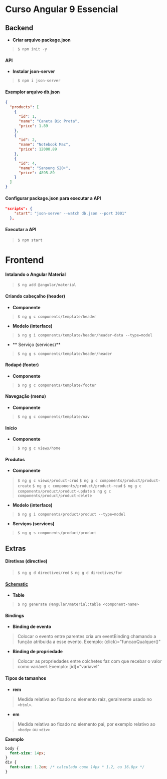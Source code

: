 # Curso Angular 9 Essencial

## Backend

* **Criar arquivo package.json** 
> `$ npm init -y` 

#### API
* **Instalar json-server**
> `$ npm i json-server`

#### Exemplor arquivo db.json
```json
{
  "products": [
    {
      "id": 1,
      "name": "Caneta Bic Preta",
      "price": 1.89
    },
    {
      "id": 2,
      "name": "Notebook Mac",
      "price": 12000.89
    },
    {
      "id": 4,
      "name": "Sansung S20+",
      "price": 4895.89
    }
  ]
}
```
#### Configurar package.json para executar a API
```json
"scripts": {
    "start": "json-server --watch db.json --port 3001"
  },
```
#### Executar a API
> `$ npm start`

# Frontend

#### Intalando o Angular Material
> `$ ng add @angular/material`

#### Criando cabeçalho (header)
* **Componente**
> `$ ng g c components/template/header`
* **Modelo (interface)**
> `$ ng g i components/template/header/header-data --type=model`
* ** Serviço (services)**
> `$ ng g s components/template/header/header`

#### Rodapé (footer)
* **Componente**
> `$ ng g c components/template/footer`

#### Navegação (menu)
* **Componente**
> `$ ng g c components/template/nav`

#### Início 
* **Componente**
>`$ ng g c views/home`

#### Produtos
* **Componente**
>`$ ng g c views/product-crud`
>`$ ng g c components/product/product-create`
>`$ ng g c components/product/product-read`
>`$ ng g c components/product/product-update`
>`$ ng g c components/product/product-delete`
* **Modelo (interface)**
>`$ ng g i components/product/product --type=model`
* **Serviços (services)**
>`$ ng g s components/product/product`

## Extras

#### Diretivas (directive)
>`$ ng g d directives/red`
>`$ ng g d directives/for`

#### [Schematic](https://material.angular.io/guide/schematics)
* **Table**
>`$ ng generate @angular/material:table <component-name>`

#### Bindings
* **Binding de evento**
>Colocar o evento entre parentes cria um eventBinding chamando a função atribuida a esse evento.
>Exemplo: (click)="funcaoQualquer()"
* **Binding de propriedade**
>Colocar as propriedades entre colchetes faz com que recebar o valor como variável. 
>Exemplo: [id]="variavel"

#### Tipos de tamanhos
* **rem**
>Medida relativa ao fixado no elemento raiz, geralmente usado no `<html>`. 

* **em**
>Medida relativa ao fixado no elemento pai, por exemplo relativo ao `<body>` ou `<div>`

**Exemplo**
```css
body {
  font-size: 14px;
}
div {
  font-size: 1.2em; /* calculado como 14px * 1.2, ou 16.8px */
}
```

